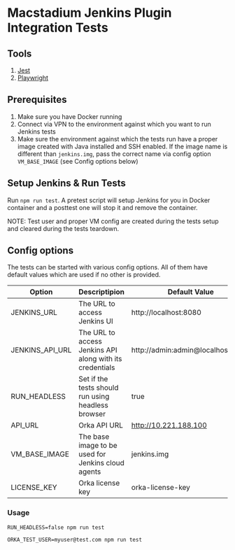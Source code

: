 # Macstadium Jenkins Plugin Integration Tests

## Tools

1. [Jest](https://jestjs.io/docs/en/getting-started)
2. [Playwright](https://github.com/microsoft/playwright)

## Prerequisites

1. Make sure you have Docker running
2. Connect via VPN to the environment against which you want to run Jenkins tests
3. Make sure the environment against which the tests run have a proper image created with Java installed and SSH enabled. If the image name is different than `jenkins.img`, pass the correct name via config option `VM_BASE_IMAGE` (see Config options below)

## Setup Jenkins & Run Tests

Run `npm run test`. A pretest script will setup Jenkins for you in Docker container and a posttest one will stop it and remove the container.

NOTE: Test user and proper VM config are created during the tests setup and cleared during the tests teardown.

## Config options

The tests can be started with various config options. All of them have default values which are used if no other is provided.

| Option          | Descriptipion                                            | Default Value                     |
| --------------- | -------------------------------------------------------- | --------------------------------- |
| JENKINS_URL     | The URL to access Jenkins UI                             | http://localhost:8080             |
| JENKINS_API_URL | The URL to access Jenkins API along with its credentials | http://admin:admin@localhost:8080 |
| RUN_HEADLESS    | Set if the tests should run using headless browser       | true                              |
| API_URL         | Orka API URL                                             | http://10.221.188.100             |
| VM_BASE_IMAGE   | The base image to be used for Jenkins cloud agents       | jenkins.img                       |
| LICENSE_KEY     | Orka license key                                         | orka-license-key                  |

### Usage

`RUN_HEADLESS=false npm run test`

`ORKA_TEST_USER=myuser@test.com npm run test`
